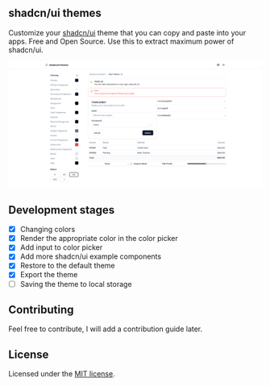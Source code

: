 ## shadcn/ui themes

Customize your [shadcn/ui](https://github.com/shadcn-ui/ui) theme that you can copy and paste into your apps. Free and Open Source. Use this to extract maximum power of shadcn/ui.

![hero](public/og.png)

## Development stages

- [x] Changing colors
- [x] Render the appropriate color in the color picker
- [x] Add input to color picker
- [x] Add more shadcn/ui example components
- [x] Restore to the default theme
- [x] Export the theme
- [ ] Saving the theme to local storage

## Contributing

Feel free to contribute, I will add a contribution guide later.

## License

Licensed under the [MIT license](https://github.com/Tellay/shadcn-ui-themes/blob/main/LICENSE).
